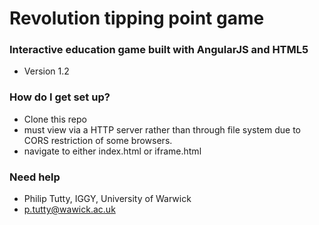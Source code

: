 # Revolution tipping point game #


### Interactive education game built with AngularJS and HTML5 ###

* Version 1.2


### How do I get set up? ###

* Clone this repo
* must view via a HTTP server rather than through file system due to CORS restriction of some browsers.
* navigate to either index.html or iframe.html 



### Need help ###

* Philip Tutty, IGGY, University of Warwick
* p.tutty@wawick.ac.uk
